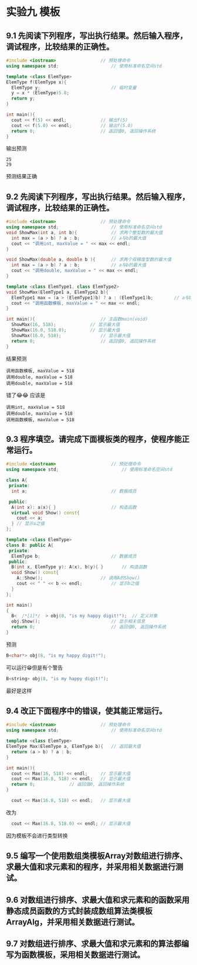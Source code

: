 # 实验九 模板

## 9.1 先阅读下列程序，写出执行结果。然后输入程序，调试程序，比较结果的正确性。
```cpp
#include <iostream>					// 预处理命令
using namespace std;					// 使用标准命名空间std

template <class ElemType>
ElemType f(ElemType x){
  ElemType y;							// 临时变量
  y = x * (ElemType)5.8;
  return y;
}

int main(){
  cout << f(5) << endl;				// 输出f(5)
  cout << f(5.0) << endl;			// 输出f(5.0)
  return 0;                    		// 返回值0, 返回操作系统
}
```

输出预测
```plaintext
25
29
```
预测结果正确

## 9.2 先阅读下列程序，写出执行结果。然后输入程序，调试程序，比较结果的正确性。
```cpp
#include <iostream>					// 预处理命令
using namespace std;					// 使用标准命名空间std
void ShowMax(int a, int b){				// 求两个整型数的最大值
  int max = (a > b) ? a : b;			// a与b的最大值
  cout << "调用int, maxValue = " << max << endl;
}

void ShowMax(double a, double b ){		// 求两个双精度型数的最大值
  int max = (a > b) ? a : b;			// a与b的最大值
  cout << "调用double, maxValue = " << max << endl;
}

template <class ElemType1, class ElemType2>
void ShowMax(ElemType1 a, ElemType2 b){
  ElemType1 max = (a > (ElemType1)b) ? a : (ElemType1)b;		// a与b的最大值
  cout << "调用函数模板, maxValue = " << max << endl;
}

int main(){							// 主函数main(void)
  ShowMax(16, 518);				// 显示最大值
  ShowMax(16.0, 518.0);			// 显示最大值
  ShowMax(16.0, 518);				// 显示最大值
  return 0;                    		// 返回值0, 返回操作系统
}
```

结果预测
```plaintext
调用函数模板, maxValue = 518
调用double, maxValue = 518
调用double, maxValue = 518
```
错了😂😂
应该是
```plaintext
调用int, maxValue = 518
调用double, maxValue = 518
调用函数模板, maxValue = 518
```

## 9.3 程序填空。请完成下面模板类的程序，使程序能正常运行。
```cpp
#include <iostream>						// 预处理命令
using namespace std;						// 使用标准命名空间std

class A{
 private:
  int a;								// 数据成员

 public:
  A(int x): a(x){ }						// 构造函数
  virtual void Show() const{
    cout << a;
  }	// 显示a之值
};

template <class ElemType>
class B: public A{
 private:
  ElemType b;							// 数据成员
 public:
  B(int x, ElemType y): A(x), b(y){ }		// 构造函数
  void Show() const{
    A::Show();						// 调用A的Show()
    cout << " " << b << endl;			// 显示b之值
  }
};

int main()								
{
  B<  /*[1]*/  > obj(8, "is my happy digit!");	// 定义对象
  obj.Show();							// 显示相关信息
  return 0;								// 返回值0, 返回操作系统
}

```

预测
```cpp
B<char*> obj(8, "is my happy digit!");
```
可以运行😁但是有个警告
```cpp
B<string> obj(8, "is my happy digit!");
```
最好是这样
## 9.4 改正下面程序中的错误，使其能正常运行。
```cpp
#include <iostream>					// 预处理命令						
using namespace std;					// 使用标准命名空间std				

template <class ElemType>											
ElemType Max(ElemType a, ElemType b){	// 返回最大值					
  return (a > b) ? a : b;
}			

int main(){   
  cout << Max(16, 518) << endl;		// 显示最大值						
  cout << Max(16.8, 518) << endl;	// 显示最大值						
  return 0;				// 返回值0, 返回操作系统					
}				

```

```cpp
  cout << Max(16.8, 518) << endl;	// 显示最大值
```
改为
```cpp
  cout << Max(16.8, 518.0) << endl;	// 显示最大值
```
因为模板不会进行类型转换

## 9.5 编写一个使用数组类模板Array对数组进行排序、求最大值和求元素和的程序，并采用相关数据进行测试。

## 9.6 对数组进行排序、求最大值和求元素和的函数采用静态成员函数的方式封装成数组算法类模板ArrayAlg，并采用相关数据进行测试。

## 9.7 对数组进行排序、求最大值和求元素和的算法都编写为函数模板，采用相关数据进行测试。
